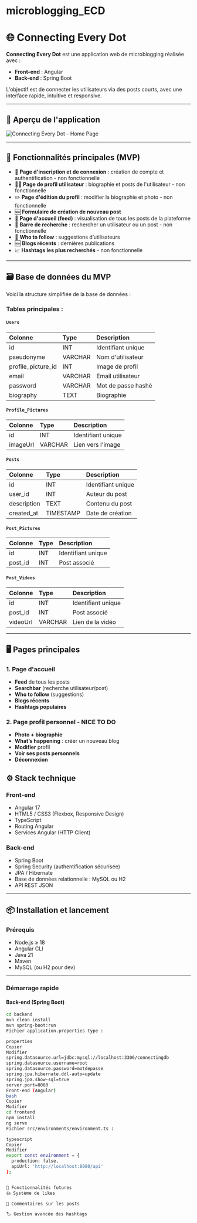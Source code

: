 # microblogging_ECD

# 🌐 Connecting Every Dot

**Connecting Every Dot** est une application web de microblogging réalisée avec :
- **Front-end** : Angular
- **Back-end** : Spring Boot

L'objectif est de connecter les utilisateurs via des posts courts, avec une interface rapide, intuitive et responsive.

---

## 📸 Aperçu de l'application

![Connecting Every Dot - Home Page](./bf04a9c9-440a-4734-95ad-01cff7092af4.png)

---

## 🚀 Fonctionnalités principales (MVP)

- 📝 **Page d'inscription et de connexion** : création de compte et authentification - non fonctionnelle
- 🧑‍💼 **Page de profil utilisateur** : biographie et posts de l'utilisateur - non fonctionnelle
- ✏️ **Page d'édition du profil** : modifier la biographie et photo - non fonctionnelle
- 🆕 **Formulaire de création de nouveau post**
- 🏡 **Page d'accueil (feed)** : visualisation de tous les posts de la plateforme
- 🔎 **Barre de recherche** : rechercher un utilisateur ou un post - non fonctionnelle
- 📜 **Who to follow** : suggestions d’utilisateurs
- 🆕 **Blogs récents** : dernières publications
- 📈 **Hashtags les plus recherchés** - non fonctionnelle

---

## 🗃️ Base de données du MVP

Voici la structure simplifiée de la base de données :

### Tables principales :

#### `Users`
| Colonne | Type | Description |
|:--------|:-----|:------------|
| id | INT | Identifiant unique |
| pseudonyme | VARCHAR | Nom d'utilisateur |
| profile_picture_id | INT | Image de profil |
| email | VARCHAR | Email utilisateur |
| password | VARCHAR | Mot de passe hashé |
| biography | TEXT | Biographie |

#### `Profile_Pictures`
| Colonne | Type | Description |
|:--------|:-----|:------------|
| id | INT | Identifiant unique |
| imageUrl | VARCHAR | Lien vers l'image |

#### `Posts`
| Colonne | Type | Description |
|:--------|:-----|:------------|
| id | INT | Identifiant unique |
| user_id | INT | Auteur du post |
| description | TEXT | Contenu du post |
| created_at | TIMESTAMP | Date de création |

#### `Post_Pictures`
| Colonne | Type | Description |
|:--------|:-----|:------------|
| id | INT | Identifiant unique |
| post_id | INT | Post associé |

#### `Post_Videos`
| Colonne | Type | Description |
|:--------|:-----|:------------|
| id | INT | Identifiant unique |
| post_id | INT | Post associé |
| videoUrl | VARCHAR | Lien de la vidéo |

---

## 🖥️ Pages principales

### 1. Page d'accueil
- **Feed** de tous les posts
- **Searchbar** (recherche utilisateur/post)
- **Who to follow** (suggestions)
- **Blogs récents**
- **Hashtags populaires**

### 2. Page profil personnel - NICE TO DO
- **Photo + biographie**
- **What’s happening** : créer un nouveau blog
- **Modifier** profil
- **Voir ses posts personnels**
- **Déconnexion**

## ⚙️ Stack technique

### Front-end

- Angular 17
- HTML5 / CSS3 (Flexbox, Responsive Design)
- TypeScript
- Routing Angular
- Services Angular (HTTP Client)

### Back-end

- Spring Boot 
- Spring Security (authentification sécurisée)
- JPA / Hibernate
- Base de données relationnelle : MySQL ou H2
- API REST JSON

---

## 📦 Installation et lancement

### Prérequis

- Node.js ≥ 18
- Angular CLI
- Java 21
- Maven
- MySQL (ou H2 pour dev)

---

### Démarrage rapide

#### Back-end (Spring Boot)

```bash
cd backend
mvn clean install
mvn spring-boot:run
Fichier application.properties type :

properties
Copier
Modifier
spring.datasource.url=jdbc:mysql://localhost:3306/connectingdb
spring.datasource.username=root
spring.datasource.password=motdepasse
spring.jpa.hibernate.ddl-auto=update
spring.jpa.show-sql=true
server.port=8080
Front-end (Angular)
bash
Copier
Modifier
cd frontend
npm install
ng serve
Fichier src/environments/environment.ts :

typescript
Copier
Modifier
export const environment = {
  production: false,
  apiUrl: 'http://localhost:8080/api'
};


🎯 Fonctionnalités futures
👍 Système de likes

💬 Commentaires sur les posts

🏷️ Gestion avancée des hashtags
